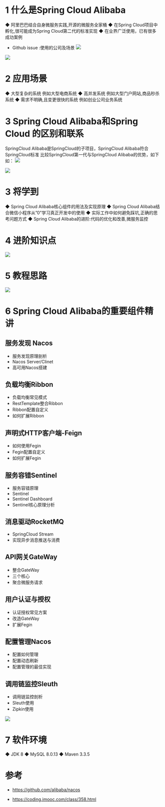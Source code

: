 # 1  什么是Spring Cloud Alibaba
◆ 阿里巴巴结合自身微服务实践,开源的微服务全家桶
◆ 在Spring Cloud项目中孵化,很可能成为Spring Cloud第二代的标准实现
◆ 在业界广泛使用，已有很多成功案例
- Github issue :使用的公司及场景
![](https://img-blog.csdnimg.cn/20190915211051140.png?x-oss-process=image/watermark,type_ZmFuZ3poZW5naGVpdGk,shadow_10,text_aHR0cHM6Ly9ibG9nLmNzZG4ubmV0L3FxXzMzNTg5NTEw,size_1,color_FFFFFF,t_70)

![](https://img-blog.csdnimg.cn/20190915211138514.png?x-oss-process=image/watermark,type_ZmFuZ3poZW5naGVpdGk,shadow_10,text_aHR0cHM6Ly9ibG9nLmNzZG4ubmV0L3FxXzMzNTg5NTEw,size_1,color_FFFFFF,t_70)

# 2 应用场景
◆ 大型复杂的系统
例如大型电商系统
◆ 高并发系统
 例如大型门户网站,商品秒杀系统
◆ 需求不明确,且变更很快的系统
例如创业公司业务系统

# 3 Spring Cloud Alibaba和Spring Cloud 的区别和联系
SpringCloud Alibaba是SpringCloud的子项目，SpringCloud Alibaba符合SpringCloud标准
比较SpringCloud第一代与SpringCloud Alibaba的优势，如下如：
![](https://img-blog.csdnimg.cn/20190915212013759.png?x-oss-process=image/watermark,type_ZmFuZ3poZW5naGVpdGk,shadow_10,text_aHR0cHM6Ly9ibG9nLmNzZG4ubmV0L3FxXzMzNTg5NTEw,size_1,color_FFFFFF,t_70)

![](https://img-blog.csdnimg.cn/20190915212129651.png?x-oss-process=image/watermark,type_ZmFuZ3poZW5naGVpdGk,shadow_10,text_aHR0cHM6Ly9ibG9nLmNzZG4ubmV0L3FxXzMzNTg5NTEw,size_1,color_FFFFFF,t_70)

# 3 将学到
◆ Spring Cloud Alibaba核心组件的用法及实现原理
◆ Spring Cloud Alibaba结合微信小程序从”0”学习真正开发中的使用
◆ 实际工作中如何避免踩坑,正确的思考问题方式
◆ Spring Cloud Alibaba的进阶:代码的优化和改善,微服务监控

# 4 进阶知识点
![](https://img-blog.csdnimg.cn/20190915212426584.png?x-oss-process=image/watermark,type_ZmFuZ3poZW5naGVpdGk,shadow_10,text_aHR0cHM6Ly9ibG9nLmNzZG4ubmV0L3FxXzMzNTg5NTEw,size_1,color_FFFFFF,t_70)

# 5 教程思路
![](https://img-blog.csdnimg.cn/20190915212526988.png?x-oss-process=image/watermark,type_ZmFuZ3poZW5naGVpdGk,shadow_10,text_aHR0cHM6Ly9ibG9nLmNzZG4ubmV0L3FxXzMzNTg5NTEw,size_1,color_FFFFFF,t_70)

# 6 Spring Cloud Alibaba的重要组件精讲
## 服务发现 Nacos
- 服务发现原理剖析
- Nacos Server/Clinet
- 高可用Nacos搭建

## 负载均衡Ribbon
- 负载均衡常见模式
- RestTemplate整合Ribbon
- Ribbon配置自定义
- 如何扩展Ribbon

## 声明式HTTP客户端-Feign
- 如何使用Fegin
- Fegin配置自定义
- 如何扩展Fegin

## 服务容错Sentinel
- 服务容错原理
- Sentinel
- Sentinel Dashboard
- Sentinel核心原理分析

## 消息驱动RocketMQ
- SpringCloud Stream
- 实现异步消息推送与消费

## API网关GateWay
- 整合GateWay
- 三个核心
- 聚合微服务请求

## 用户认证与授权
- 认证授权常见方案
- 改造GateWay
- 扩展Fegin

## 配置管理Nacos
- 配置如何管理
- 配置动态刷新
- 配置管理的最佳实现

## 调用链监控Sleuth
- 调用链监控剖析
- Sleuth使用
- Zipkin使用

![](https://img-blog.csdnimg.cn/20190915214414883.png?x-oss-process=image/watermark,type_ZmFuZ3poZW5naGVpdGk,shadow_10,text_aHR0cHM6Ly9ibG9nLmNzZG4ubmV0L3FxXzMzNTg5NTEw,size_1,color_FFFFFF,t_70)

# 7 软件环境
◆ JDK 8
◆ MySQL 8.0.13
◆ Maven 3.3.5

# 参考
- https://github.com/alibaba/nacos

- https://coding.imooc.com/class/358.html


